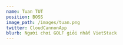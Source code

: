 ```yaml
---
name: Tuan TUT
position: BOSS
image_path: /images/tuan.png
twitter: CloudCannonApp
blurb: Người chơi GOLF giỏi nhất VietStack
---
```

